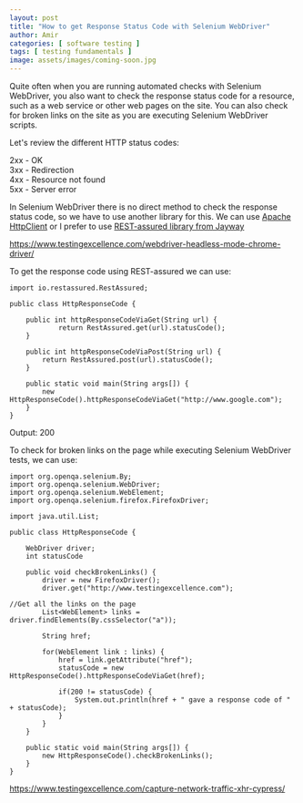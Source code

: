 ```yaml
---
layout: post
title: "How to get Response Status Code with Selenium WebDriver"
author: Amir
categories: [ software testing ]
tags: [ testing fundamentals ]
image: assets/images/coming-soon.jpg
---
```


Quite often when you are running automated checks with Selenium WebDriver, you also want to check the response status code for a resource, such as a web service or other web pages on the site. You can also check for broken links on the site as you are executing Selenium WebDriver scripts.

Let's review the different HTTP status codes:

2xx - OK  
3xx - Redirection  
4xx - Resource not found  
5xx - Server error

In Selenium WebDriver there is no direct method to check the response status code, so we have to use another library for this. We can use [Apache HttpClient](https://hc.apache.org/httpcomponents-client-ga/) or I prefer to use [REST-assured library from Jayway](https://github.com/jayway/rest-assured)

https://www.testingexcellence.com/webdriver-headless-mode-chrome-driver/

To get the response code using REST-assured we can use:

    import io.restassured.RestAssured;

    public class HttpResponseCode {

        public int httpResponseCodeViaGet(String url) {
                return RestAssured.get(url).statusCode();
        }

        public int httpResponseCodeViaPost(String url) {
            return RestAssured.post(url).statusCode();
        }

        public static void main(String args[]) {
            new HttpResponseCode().httpResponseCodeViaGet("http://www.google.com");
        }
    }

Output: 200

To check for broken links on the page while executing Selenium WebDriver tests, we can use:

    import org.openqa.selenium.By;
    import org.openqa.selenium.WebDriver;
    import org.openqa.selenium.WebElement;
    import org.openqa.selenium.firefox.FirefoxDriver;

    import java.util.List;

    public class HttpResponseCode {

        WebDriver driver;
        int statusCode

        public void checkBrokenLinks() {
            driver = new FirefoxDriver();
            driver.get("http://www.testingexcellence.com");

    //Get all the links on the page
            List<WebElement> links = driver.findElements(By.cssSelector("a"));

            String href;

            for(WebElement link : links) {
                href = link.getAttribute("href");
                statusCode = new HttpResponseCode().httpResponseCodeViaGet(href);

                if(200 != statusCode) {
                    System.out.println(href + " gave a response code of " + statusCode);
                }
            }
        }

        public static void main(String args[]) {
            new HttpResponseCode().checkBrokenLinks();
        }
    }

https://www.testingexcellence.com/capture-network-traffic-xhr-cypress/
